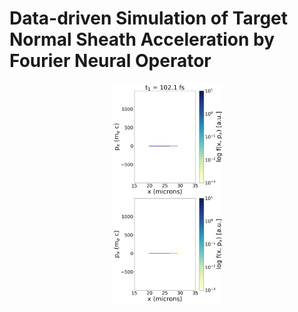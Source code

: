 # Data-driven Simulation of Target Normal Sheath Acceleration by Fourier Neural Operator

<p float="left" align="center"> 
<img src="fno/fnoresults/hh49zpnh/test/9.14/movie.gif" width="35%"/>
</p>
